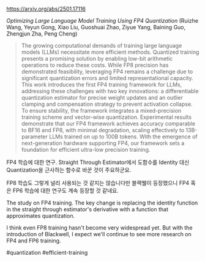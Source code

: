 https://arxiv.org/abs/2501.17116

*Optimizing Large Language Model Training Using FP4 Quantization* (Ruizhe Wang, Yeyun Gong, Xiao Liu, Guoshuai Zhao, Ziyue Yang, Baining Guo, Zhengjun Zha, Peng Cheng)

> The growing computational demands of training large language models (LLMs) necessitate more efficient methods. Quantized training presents a promising solution by enabling low-bit arithmetic operations to reduce these costs. While FP8 precision has demonstrated feasibility, leveraging FP4 remains a challenge due to significant quantization errors and limited representational capacity. This work introduces the first FP4 training framework for LLMs, addressing these challenges with two key innovations: a differentiable quantization estimator for precise weight updates and an outlier clamping and compensation strategy to prevent activation collapse. To ensure stability, the framework integrates a mixed-precision training scheme and vector-wise quantization. Experimental results demonstrate that our FP4 framework achieves accuracy comparable to BF16 and FP8, with minimal degradation, scaling effectively to 13B-parameter LLMs trained on up to 100B tokens. With the emergence of next-generation hardware supporting FP4, our framework sets a foundation for efficient ultra-low precision training.

FP4 학습에 대한 연구. Straight Through Estimator에서 도함수를 Identity 대신 Quantization을 근사하는 함수로 바꾼 것이 주요하군요.

FP8 학습도 그렇게 널리 사용되는 것 같지는 않습니다만 블랙웰이 등장했으니 FP4 혹은 FP6 학습에 대한 연구도 계속 등장할 것 같네요.

The study on FP4 training. The key change is replacing the identity function in the straight through estimator's derivative with a function that approximates quantization.

I think even FP8 training hasn't become very widespread yet. But with the introduction of Blackwell, I expect we'll continue to see more research on FP4 and FP6 training.

#quantization #efficient-training 